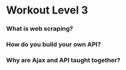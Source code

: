 # Workout Level 3

### What is web scraping?

### How do you build your own API?

### Why are Ajax and API taught together?
